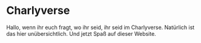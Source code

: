 # Charlyverse
Hallo, wenn ihr euch fragt, wo ihr seid, ihr seid im Charlyverse. Natürlich ist das hier unübersichtlich. Und jetzt Spaß auf dieser Website.
